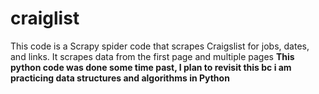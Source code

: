 # craiglist
This code is a Scrapy spider code that scrapes Craigslist for jobs, dates, and links. It scrapes data from the first page and multiple pages 
**This python code was done some time past, I plan to revisit this bc i am practicing data structures and algorithms in Python**
